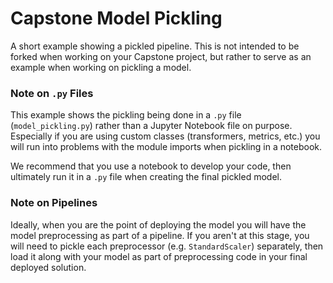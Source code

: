 # Capstone Model Pickling

A short example showing a pickled pipeline. This is not intended to be forked when working on your Capstone project, but rather to serve as an example when working on pickling a model.

### Note on `.py` Files

This example shows the pickling being done in a `.py` file (`model_pickling.py`) rather than a Jupyter Notebook file on purpose. Especially if you are using custom classes (transformers, metrics, etc.) you will run into problems with the module imports when pickling in a notebook.

We recommend that you use a notebook to develop your code, then ultimately run it in a `.py` file when creating the final pickled model.

### Note on Pipelines

Ideally, when you are the point of deploying the model you will have the model preprocessing as part of a pipeline.  If you aren't at this stage, you will need to pickle each preprocessor (e.g. `StandardScaler`) separately, then load it along with your model as part of preprocessing code in your final deployed solution.
